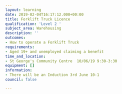 ```yaml
---
layout: learning
date: 2019-02-04T16:17:12.000+00:00
title: Forklift Truck Licence
qualification: 'Level 2 '
subject_area: Warehousing
description: ''
outcomes:
- How to operate a Forklift Truck
requirements:
- Aged 19+ and unemployed claiming a benefit
time_and_location:
- St George's Community Centre  10/06/19 9:30-3:30
equipment: []
information:
- There will be an Induction 3rd June 10-1
council: false

---
```

